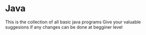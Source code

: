 # Java
This is the collection of all basic java programs 
Give your valuable suggesions if any changes can be done at begginer level
